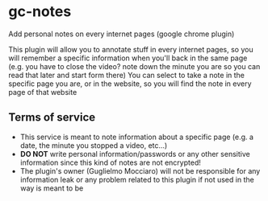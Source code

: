 # gc-notes
Add personal notes on every internet pages (google chrome plugin)

This plugin will allow you to annotate stuff in every internet pages, so you will remember a specific information when you'll back in the same page (e.g. you have to close the video? note down the minute you are so you can read that later and start form there)
You can select to take a note in the specific page you are, or in the website, so you will find the note in every page of that website

## Terms of service

* This service is meant to note information about a specific page (e.g. a date, the minute you stopped a video, etc...)
* **DO NOT** write personal information/passwords or any other sensitive information since this kind of notes are not encrypted!
* The plugin's owner (Guglielmo Mocciaro) will not be responsible for any information leak or any problem related to this plugin if not used in the way is meant to be

###